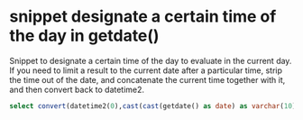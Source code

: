# snippet designate a certain time of the day in getdate()


Snippet to designate a certain time of the day to evaluate in the current day. If you need to limit a result to the current date after a particular time, strip the time out of the date, and concatenate the current time together with it, and then convert back to datetime2.

```sql
select convert(datetime2(0),cast(cast(getdate() as date) as varchar(10)) &#43; &#39; 09:00 &#39;)
```

